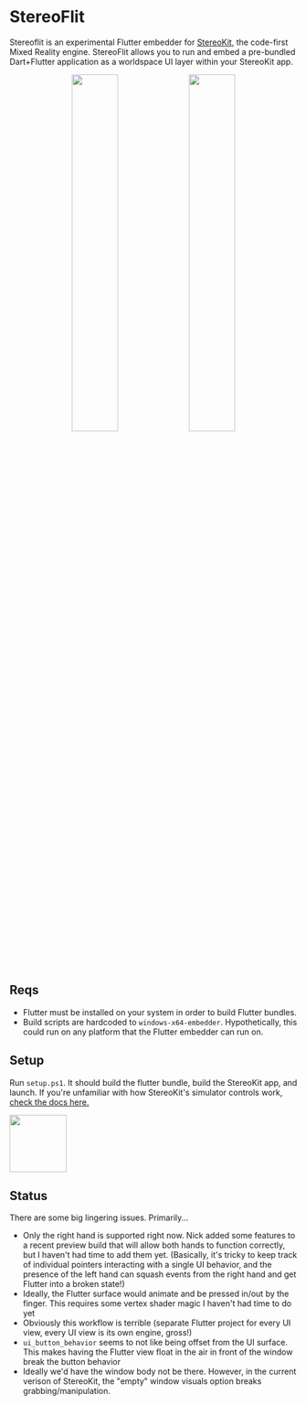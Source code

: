 # StereoFlit

Stereoflit is an experimental Flutter embedder for [StereoKit](http://www.stereokit.net), the code-first Mixed Reality engine. StereoFlit allows you to run and embed a pre-bundled Dart+Flutter application as a worldspace UI layer within your StereoKit app. 

<p align="middle">
<img src="https://user-images.githubusercontent.com/5544935/216882882-c8b0b8fb-ad3d-4ed7-9da8-7d5287e78775.png" width=40%/>
<img src="https://user-images.githubusercontent.com/5544935/216883357-4ab88b14-a939-4cc8-a516-57ea4a8962ec.png" width=40%/>
</p>

## Reqs

- Flutter must be installed on your system in order to build Flutter bundles.
- Build scripts are hardcoded to `windows-x64-embedder`. Hypothetically, this could run on any platform that the Flutter embedder can run on.

## Setup

Run `setup.ps1`. It should build the flutter bundle, build the StereoKit app, and launch. If you're unfamiliar with how StereoKit's simulator controls work, [check the docs here.](https://stereokit.net/Pages/Guides/Using-The-Simulator.html)

<img src="https://user-images.githubusercontent.com/5544935/216883027-6c80133c-200d-4132-86a6-0f5f0ebc9a9b.mp4" width="100" height="100">

## Status

There are some big lingering issues. Primarily...

- Only the right hand is supported right now. Nick added some features to a recent preview build that will allow both hands to function correctly, but I haven't had time to add them yet. (Basically, it's tricky to keep track of individual pointers interacting with a single UI behavior, and the presence of the left hand can squash events from the right hand and get Flutter into a broken state!)
- Ideally, the Flutter surface would animate and be pressed in/out by the finger. This requires some vertex shader magic I haven't had time to do yet
- Obviously this workflow is terrible (separate Flutter project for every UI view, every UI view is its own engine, gross!)
- `ui_button_behavior` seems to not like being offset from the UI surface. This makes having the Flutter view float in the air in front of the window break the button behavior
- Ideally we'd have the window body not be there. However, in the current verison of StereoKit, the "empty" window visuals option breaks grabbing/manipulation.
